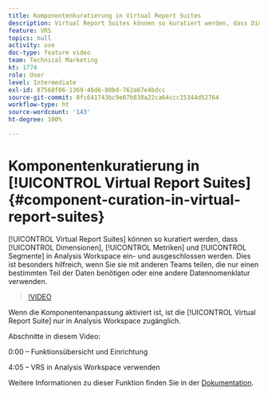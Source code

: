 ```yaml
---
title: Komponentenkuratierung in Virtual Report Suites
description: Virtual Report Suites können so kuratiert werden, dass Dimensionen, Metriken und Segmente in Analysis Workspace ein- und ausgeschlossen werden. Dies ist besonders hilfreich, wenn Sie sie mit anderen Teams teilen, die nur einen bestimmten Teil der Daten benötigen oder eine andere Datennomenklatur verwenden.
feature: VRS
topics: null
activity: use
doc-type: feature video
team: Technical Marketing
kt: 1774
role: User
level: Intermediate
exl-id: 87568f06-1369-46d6-80bd-762a67e4bdcc
source-git-commit: 8fc641743bc9e07b838a22ca64ccc15344d52764
workflow-type: ht
source-wordcount: '143'
ht-degree: 100%

---
```


# Komponentenkuratierung in [!UICONTROL Virtual Report Suites] {#component-curation-in-virtual-report-suites}

[!UICONTROL Virtual Report Suites] können so kuratiert werden, dass [!UICONTROL Dimensionen], [!UICONTROL Metriken] und [!UICONTROL Segmente] in Analysis Workspace ein- und ausgeschlossen werden. Dies ist besonders hilfreich, wenn Sie sie mit anderen Teams teilen, die nur einen bestimmten Teil der Daten benötigen oder eine andere Datennomenklatur verwenden.

>[!VIDEO](https://video.tv.adobe.com/v/23544/?quality=12&learn=on)

Wenn die Komponentenanpassung aktiviert ist, ist die [!UICONTROL Virtual Report Suite] nur in Analysis Workspace zugänglich.

Abschnitte in diesem Video:

0:00 – Funktionsübersicht und Einrichtung

4:05 – VRS in Analysis Workspace verwenden

Weitere Informationen zu dieser Funktion finden Sie in der [Dokumentation](https://experienceleague.adobe.com/docs/analytics/components/virtual-report-suites/vrs-components.html?lang=de).
